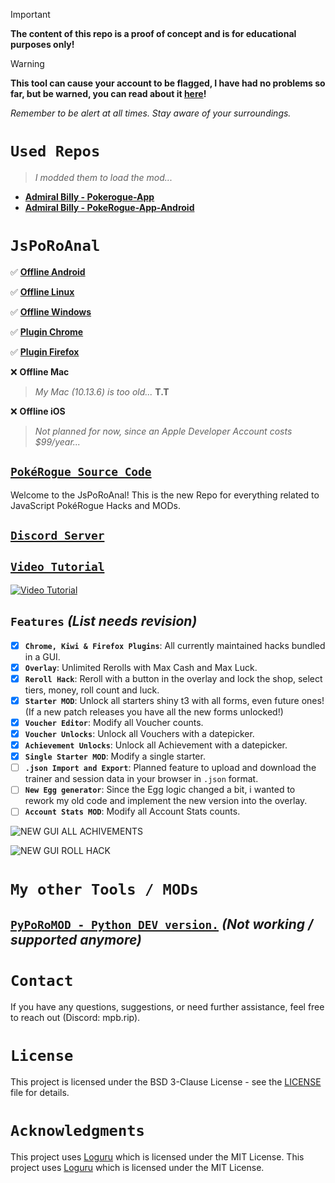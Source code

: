 > [!IMPORTANT]  
> **The content of this repo is a proof of concept and is for educational purposes only!**

> [!WARNING]
> **This tool can cause your account to be flagged, I have had no problems so far, but be warned, you can read about it [here](https://www.reddit.com/r/pokerogue/comments/1d8ldlw/a_cheating_and_account_deletionwipe_followup/)!**
> 
> _Remember to be alert at all times. Stay aware of your surroundings._

# `Used Repos`
> *I modded them to load the mod...*
- **[Admiral Billy - Pokerogue-App](https://github.com/Admiral-Billy/Pokerogue-App)** 
- **[Admiral Billy - PokeRogue-App-Android](https://github.com/Admiral-Billy/PokeRogue-App-Android)** 

# `JsPoRoAnal`

:white_check_mark: **[Offline Android](https://raw.githubusercontent.com/PokeRogueMOD/JsPoRoMOD/main/Offline_PoRoMOD_Android.apk)** 

:white_check_mark: **[Offline Linux](https://github.com/PokeRogueMOD/JsPoRoMOD/raw/refs/heads/main/Offline_PoRoMOD_Linux.zip)**

:white_check_mark: **[Offline Windows](https://github.com/PokeRogueMOD/JsPoRoMOD/raw/refs/heads/main/Offline_PoRoMOD_Windows.zip)**

:white_check_mark: **[Plugin Chrome](https://raw.githubusercontent.com/PokeRogueMOD/JsPoRoMOD/main/Plugin_PoRoMOD_Chrome.zip)**

:white_check_mark: **[Plugin Firefox](https://raw.githubusercontent.com/PokeRogueMOD/JsPoRoMOD/main/Plugin_PoRoMOD_Firefox.xpi)**

:x: **Offline Mac**
> *My Mac (10.13.6) is too old...* **T.T** 
> 
:x: **Offline iOS**
> *Not planned for now, since an Apple Developer Account costs $99/year...*

## [`PokéRogue Source Code`](https://github.com/pagefaultgames/pokerogue/tree/main/src)

Welcome to the JsPoRoAnal! This is the new Repo for everything related to JavaScript PokéRogue Hacks and MODs.

## [`Discord Server`](https://discord.gg/rsNPUcbrPT)

## [`Video Tutorial`](https://youtu.be/L_c9TXFbDIM)

[![`Video Tutorial`](./resources/thumbnail.png)](https://youtu.be/k6B4WqDGoxk)

## `Features` *(List needs revision)*

-   [x] **`Chrome, Kiwi & Firefox Plugins`**: All currently maintained hacks bundled in a GUI.
-   [x] **`Overlay`**: Unlimited Rerolls with Max Cash and Max Luck.
-   [x] **`Reroll Hack`**: Reroll with a button in the overlay and lock the shop, select tiers, money, roll count and luck.
-   [x] **`Starter MOD`**: Unlock all starters shiny t3 with all forms, even future ones! (If a new patch releases you have all the new forms unlocked!)
-   [x] **`Voucher Editor`**: Modify all Voucher counts.
-   [x] **`Voucher Unlocks`**: Unlock all Vouchers with a datepicker.
-   [x] **`Achievement Unlocks`**: Unlock all Achievement with a datepicker.
-   [X] **`Single Starter MOD`**: Modify a single starter.
-   [ ] **`.json Import and Export`**: Planned feature to upload and download the trainer and session data in your browser in `.json` format.
-   [ ] **`New Egg generator`**: Since the Egg logic changed a bit, i wanted to rework my old code and implement the new version into the overlay.
-   [ ] **`Account Stats MOD`**: Modify all Account Stats counts.

![NEW GUI ALL ACHIVEMENTS](./resources/roll_hack.png)

![NEW GUI ROLL HACK](./resources/all_achv_hack.png)

# `My other Tools / MODs`

## [`PyPoRoMOD - Python DEV version.`](https://github.com/PokeRogueMOD/PyPoRoMOD) *(Not working / supported anymore)*

# `Contact`

If you have any questions, suggestions, or need further assistance, feel free to reach out (Discord: mpb.rip).

# `License`

This project is licensed under the BSD 3-Clause License - see the [LICENSE](LICENSE) file for details.

# `Acknowledgments`

This project uses [Loguru](https://github.com/Delgan/loguru) which is licensed under the MIT License.
This project uses [Loguru](https://github.com/Delgan/loguru) which is licensed under the MIT License.
